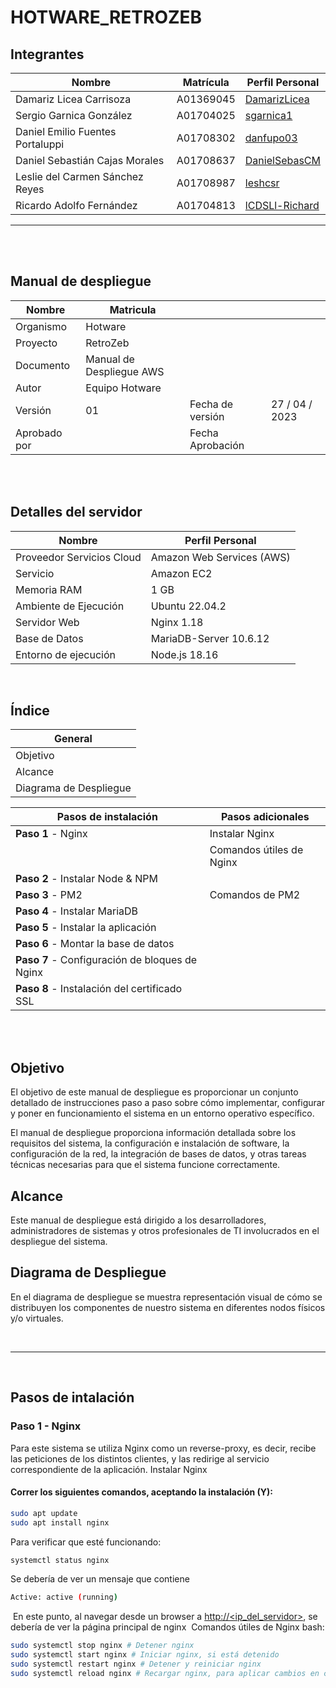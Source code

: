 # HOTWARE_RETROZEB

## **Integrantes**

| Nombre                           | Matrícula | Perfil Personal                                     |
| -------------------------------- | --------- | --------------------------------------------------- |
| Damariz Licea Carrisoza          | A01369045 | [DamarizLicea](https://github.com/DamarizLicea)     |
| Sergio Garnica González          | A01704025 | [sgarnica1](https://github.com/sgarnica1)           |
| Daniel Emilio Fuentes Portaluppi | A01708302 | [danfupo03](https://github.com/danfupo03)           |
| Daniel Sebastián Cajas Morales   | A01708637 | [DanielSebasCM](https://github.com/DanielSebasCM)   |
| Leslie del Carmen Sánchez Reyes  | A01708987 | [leshcsr](https://github.com/leshcsr)               |
| Ricardo Adolfo Fernández         | A01704813 | [lCDSLl-Richard](https://github.com/lCDSLl-Richard) |

---

<br>
<br>

## **Manual de despliegue**

| Nombre       | Matricula                |                  |                |
| ------------ | ------------------------ | ---------------- | -------------- |
| Organismo    | Hotware                  |                  |                |
| Proyecto     | RetroZeb                 |                  |                |
| Documento    | Manual de Despliegue AWS |                  |                |
| Autor        | Equipo Hotware           |                  |                |
| Versión      | 01                       | Fecha de versión | 27 / 04 / 2023 |
| Aprobado por |                          | Fecha Aprobación |                |

<br>
<br>

## **Detalles del servidor**

| Nombre                    | Perfil Personal           |
| ------------------------- | ------------------------- |
| Proveedor Servicios Cloud | Amazon Web Services (AWS) |
| Servicio                  | Amazon EC2                |
| Memoria RAM               | 1 GB                      |
| Ambiente de Ejecución     | Ubuntu 22.04.2            |
| Servidor Web              | Nginx 1.18                |
| Base de Datos             | MariaDB-Server 10.6.12    |
| Entorno de ejecución      | Node.js 18.16             |

  <br >

## **Índice**

| General                |
| ---------------------- |
| Objetivo               |
| Alcance                |
| Diagrama de Despliegue |

| Pasos de instalación                           | Pasos adicionales        |
| ---------------------------------------------- | ------------------------ |
| **Paso 1** - Nginx                             | Instalar Nginx           |
|                                                | Comandos útiles de Nginx |
| **Paso 2** - Instalar Node & NPM               |                          |
| **Paso 3** - PM2                               | Comandos de PM2          |
| **Paso 4** - Instalar MariaDB                  |                          |
| **Paso 5** - Instalar la aplicación            |                          |
| **Paso 6** - Montar la base de datos           |                          |
| **Paso 7** - Configuración de bloques de Nginx |                          |
| **Paso 8** - Instalación del certificado SSL   |

<br>
<br>

## Objetivo

El objetivo de este manual de despliegue es proporcionar un conjunto detallado de instrucciones paso a paso sobre cómo implementar, configurar y poner en funcionamiento el sistema en un entorno operativo específico.

El manual de despliegue proporciona información detallada sobre los requisitos del sistema, la configuración e instalación de software, la configuración de la red, la integración de bases de datos, y otras tareas técnicas necesarias para que el sistema funcione correctamente.

## Alcance

Este manual de despliegue está dirigido a los desarrolladores, administradores de sistemas y otros profesionales de TI involucrados en el despliegue del sistema.

## Diagrama de Despliegue

En el diagrama de despliegue se muestra representación visual de cómo se distribuyen los componentes de nuestro sistema en diferentes nodos físicos y/o virtuales.

<br>

---

<br>

## **Pasos de intalación**

### Paso 1 - Nginx

Para este sistema se utiliza Nginx como un reverse-proxy, es decir, recibe las peticiones de los distintos clientes, y las redirige al servicio correspondiente de la aplicación.
Instalar Nginx

#### Correr los siguientes comandos, aceptando la instalación (Y):

```bash
sudo apt update
sudo apt install nginx
```

Para verificar que esté funcionando:

```bash
systemctl status nginx
```

Se debería de ver un mensaje que contiene

```bash
Active: active (running)
```

​
En este punto, al navegar desde un browser a [http://<ip_del_servidor>](http://<ip_del_servidor>), se debería de ver la página principal de nginx
​
Comandos útiles de Nginx
bash:

```bash
sudo systemctl stop nginx # Detener nginx
sudo systemctl start nginx # Iniciar nginx, si está detenido
sudo systemctl restart nginx # Detener y reiniciar nginx
sudo systemctl reload nginx # Recargar nginx, para aplicar cambios en configuración
```
